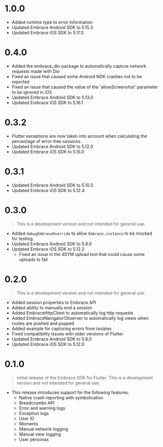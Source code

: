 # 1.0.0

* Added runtime type to error information
* Updated Embrace Android SDK to 5.15.3
* Updated Embrace iOS SDK to 5.17.0

# 0.4.0

* Added the embrace_dio package to automatically capture network requests made with Dio
* Fixed an issue that caused some Android NDK crashes not to be reported
* Fixed an issue that caused the value of the 'allowScreenshot' parameter to be ignored in iOS
* Updated Embrace Android SDK to 5.13.0
* Updated Embrace iOS SDK to 5.16.1

# 0.3.2 

* Flutter exceptions are now taken into account when calculating the percentage of error-free sessions.
* Updated Embrace Android SDK to 5.12.0
* Updated Embrace iOS SDK to 5.15.0

# 0.3.1 

* Updated Embrace Android SDK to 5.10.0
* Updated Embrace iOS SDK to 5.12.4

# 0.3.0

> This is a development version and not intended for general use.
* Added `debugEmbraceOverride` to allow `Embrace.instance` to be mocked for testing.
* Updated Embrace Android SDK to 5.9.0
* Updated Embrace iOS SDK to 5.12.2
    - Fixed an issue in the dSYM upload tool that could cause some uploads to fail

# 0.2.0

> This is a development version and not intended for general use.
* Added session properties to Embrace API
* Added ability to manually end a session
* Added EmbraceHttpClient to automatically log http requests
* Added EmbraceNavigatorObserver to automatically log views when routes are pushed and popped
* Added example for capturing errors from isolates
* Fixed compatibility issues with older versions of Flutter
* Updated Embrace Android SDK to 5.8.0
* Updated Embrace iOS SDK to 5.12.0


# 0.1.0

> Initial release of the Embrace SDK for Flutter. This is a development version and not intended for general use.
- This release introduces support for the following features:
    * Native crash reporting with symbolication
    * Breadcrumbs API
    * Error and warning logs
    * Exception logs
    * User ID
    * Moments
    * Manual network logging
    * Manual view logging
    * User personas
